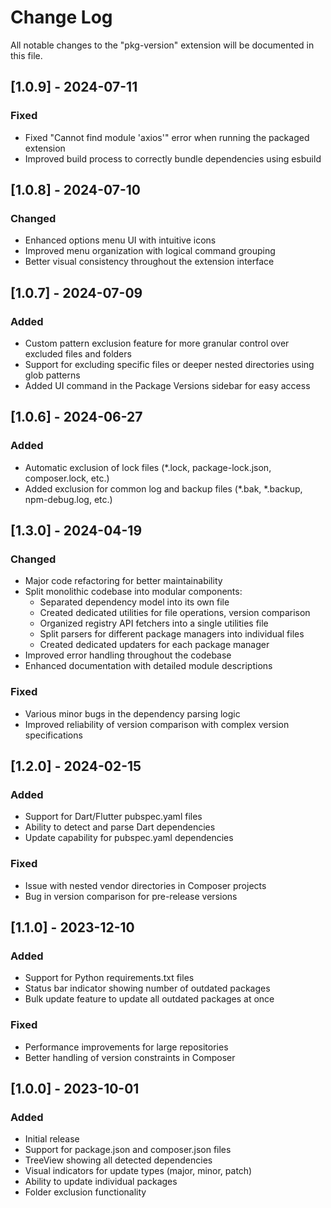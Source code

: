 # Change Log

All notable changes to the "pkg-version" extension will be documented in this file.

## [1.0.9] - 2024-07-11

### Fixed
- Fixed "Cannot find module 'axios'" error when running the packaged extension
- Improved build process to correctly bundle dependencies using esbuild

## [1.0.8] - 2024-07-10

### Changed
- Enhanced options menu UI with intuitive icons
- Improved menu organization with logical command grouping
- Better visual consistency throughout the extension interface

## [1.0.7] - 2024-07-09

### Added
- Custom pattern exclusion feature for more granular control over excluded files and folders
- Support for excluding specific files or deeper nested directories using glob patterns
- Added UI command in the Package Versions sidebar for easy access

## [1.0.6] - 2024-06-27

### Added
- Automatic exclusion of lock files (*.lock, package-lock.json, composer.lock, etc.)
- Added exclusion for common log and backup files (*.bak, *.backup, npm-debug.log, etc.)

## [1.3.0] - 2024-04-19

### Changed
- Major code refactoring for better maintainability
- Split monolithic codebase into modular components:
  - Separated dependency model into its own file
  - Created dedicated utilities for file operations, version comparison
  - Organized registry API fetchers into a single utilities file
  - Split parsers for different package managers into individual files
  - Created dedicated updaters for each package manager
- Improved error handling throughout the codebase
- Enhanced documentation with detailed module descriptions

### Fixed
- Various minor bugs in the dependency parsing logic
- Improved reliability of version comparison with complex version specifications

## [1.2.0] - 2024-02-15

### Added
- Support for Dart/Flutter pubspec.yaml files
- Ability to detect and parse Dart dependencies
- Update capability for pubspec.yaml dependencies

### Fixed
- Issue with nested vendor directories in Composer projects
- Bug in version comparison for pre-release versions

## [1.1.0] - 2023-12-10

### Added
- Support for Python requirements.txt files
- Status bar indicator showing number of outdated packages
- Bulk update feature to update all outdated packages at once

### Fixed
- Performance improvements for large repositories
- Better handling of version constraints in Composer

## [1.0.0] - 2023-10-01

### Added
- Initial release
- Support for package.json and composer.json files
- TreeView showing all detected dependencies
- Visual indicators for update types (major, minor, patch)
- Ability to update individual packages
- Folder exclusion functionality 
